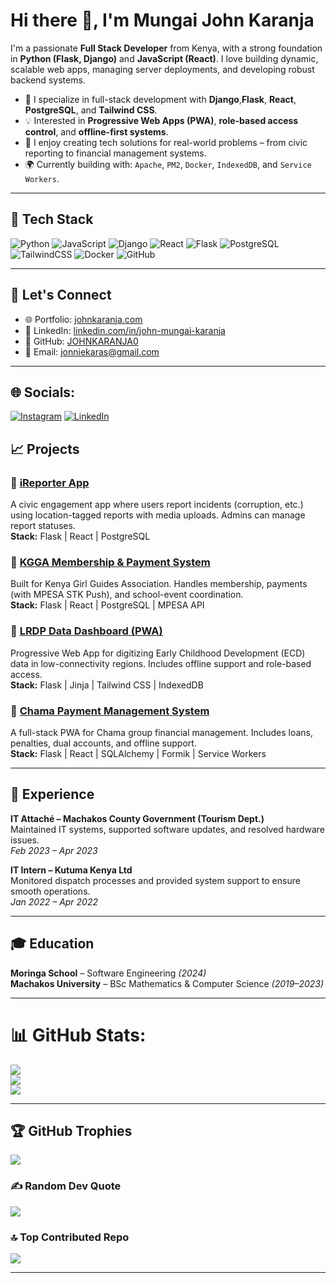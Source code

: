 # Hi there 👋, I'm Mungai John Karanja

I'm a passionate **Full Stack Developer** from Kenya, with a strong foundation in **Python (Flask, Django)** and **JavaScript (React)**. I love building dynamic, scalable web apps, managing server deployments, and developing robust backend systems.

- 🔧 I specialize in full-stack development with **Django**,**Flask**, **React**, **PostgreSQL**, and **Tailwind CSS**.
- 💡 Interested in **Progressive Web Apps (PWA)**, **role-based access control**, and **offline-first systems**.
- 🚀 I enjoy creating tech solutions for real-world problems – from civic reporting to financial management systems.
- 🌍 Currently building with: `Apache`, `PM2`, `Docker`, `IndexedDB`, and `Service Workers`.

---
## 🧰 Tech Stack

![Python](https://img.shields.io/badge/Python-3776AB?style=for-the-badge&logo=python&logoColor=white)
![JavaScript](https://img.shields.io/badge/JavaScript-F7DF1E?style=for-the-badge&logo=javascript&logoColor=black)
![Django](https://img.shields.io/badge/Django-092E20?style=for-the-badge&logo=django&logoColor=white)
![React](https://img.shields.io/badge/React-20232A?style=for-the-badge&logo=react&logoColor=61DAFB)
![Flask](https://img.shields.io/badge/Flask-000000?style=for-the-badge&logo=flask&logoColor=white)
![PostgreSQL](https://img.shields.io/badge/PostgreSQL-336791?style=for-the-badge&logo=postgresql&logoColor=white)
![TailwindCSS](https://img.shields.io/badge/Tailwind_CSS-38B2AC?style=for-the-badge&logo=tailwind-css&logoColor=white)
![Docker](https://img.shields.io/badge/Docker-2496ED?style=for-the-badge&logo=docker&logoColor=white)
![GitHub](https://img.shields.io/badge/GitHub-100000?style=for-the-badge&logo=github&logoColor=white)

---

## 🔗 Let's Connect

- 🌐 Portfolio: [johnkaranja.com](https://mungaijohnkaranja.onrender.com)
- 💼 LinkedIn: [linkedin.com/in/john-mungai-karanja](https://www.linkedin.com/in/john-mungai-karanja)
- 🐙 GitHub: [JOHNKARANJA0](https://github.com/JOHNKARANJA0)
- 📧 Email: jonniekaras@gmail.com
---


## 🌐 Socials:
[![Instagram](https://img.shields.io/badge/Instagram-%23E4405F.svg?logo=Instagram&logoColor=white)](https://instagram.com/wild_jonnie) [![LinkedIn](https://img.shields.io/badge/LinkedIn-%230077B5.svg?logo=linkedin&logoColor=white)](https://linkedin.com/in/www.linkedin.com/in/john-mungai-karanja) 

## 📈 Projects

### 📌 [iReporter App](https://ireporter-ke.netlify.app/)
A civic engagement app where users report incidents (corruption, etc.) using location-tagged reports with media uploads. Admins can manage report statuses.  
**Stack:** Flask | React | PostgreSQL

### 📌 [KGGA Membership & Payment System](https://voluble-kelpie-0d72d6.netlify.app/)
Built for Kenya Girl Guides Association. Handles membership, payments (with MPESA STK Push), and school-event coordination.  
**Stack:** Flask | React | PostgreSQL | MPESA API

### 📌 [LRDP Data Dashboard (PWA)](https://lrdp.onrender.com)
Progressive Web App for digitizing Early Childhood Development (ECD) data in low-connectivity regions. Includes offline support and role-based access.  
**Stack:** Flask | Jinja | Tailwind CSS | IndexedDB

### 📌 [Chama Payment Management System](https://chamap.onrender.com)
A full-stack PWA for Chama group financial management. Includes loans, penalties, dual accounts, and offline support.  
**Stack:** Flask | React | SQLAlchemy | Formik | Service Workers

---
## 🧪 Experience

**IT Attaché – Machakos County Government (Tourism Dept.)**  
Maintained IT systems, supported software updates, and resolved hardware issues.  
*Feb 2023 – Apr 2023*

**IT Intern – Kutuma Kenya Ltd**  
Monitored dispatch processes and provided system support to ensure smooth operations.  
*Jan 2022 – Apr 2022*

---

## 🎓 Education

**Moringa School** – Software Engineering *(2024)*  
**Machakos University** – BSc Mathematics & Computer Science *(2019–2023)*  

---
# 📊 GitHub Stats:
![](https://github-readme-stats.vercel.app/api?username=JOHNKARANJA0&theme=dark&hide_border=false&include_all_commits=false&count_private=false)<br/>
![](https://nirzak-streak-stats.vercel.app/?user=JOHNKARANJA0&theme=dark&hide_border=false)<br/>
![](https://github-readme-stats.vercel.app/api/top-langs/?username=JOHNKARANJA0&theme=dark&hide_border=false&include_all_commits=false&count_private=false&layout=compact)

---

## 🏆 GitHub Trophies
![](https://github-profile-trophy.vercel.app/?username=john7319&theme=radical&no-frame=false&no-bg=false&margin-w=4)

### ✍️ Random Dev Quote
![](https://quotes-github-readme.vercel.app/api?type=horizontal&theme=radical)

### 🔝 Top Contributed Repo
![](https://github-contributor-stats.vercel.app/api?username=JOHNKARANJA0&limit=5&theme=dark&combine_all_yearly_contributions=true)

---

